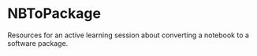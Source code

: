 # NBToPackage
Resources for an active learning session about converting a notebook to a software package.
